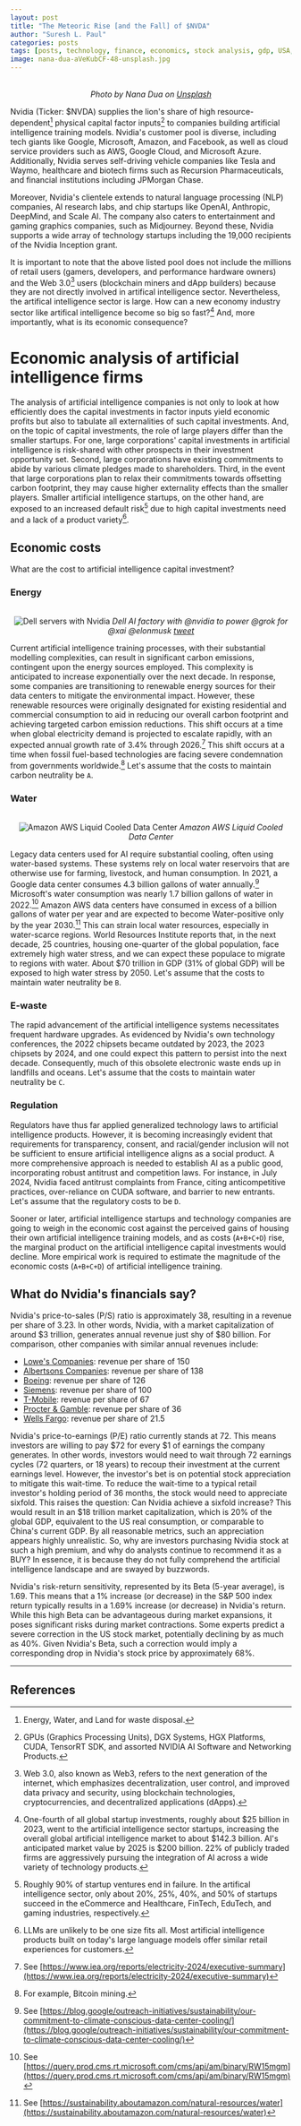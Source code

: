 ```yaml
---
layout: post
title: "The Meteoric Rise [and the Fall] of $NVDA"
author: "Suresh L. Paul"
categories: posts
tags: [posts, technology, finance, economics, stock analysis, gdp, USA, China, Nvidia, artificial intelligence, LLMs]
image: nana-dua-aVeKubCF-48-unsplash.jpg
---
```


<p align="center">
  <br>
  <em>Photo by Nana Dua on <a href="https://unsplash.com/photos/black-and-silver-round-device-aVeKubCF-48">Unsplash</a></em>
</p>

Nvidia (Ticker: $NVDA) supplies the lion's share of high resource-dependent[^1] physical capital factor inputs[^2] to companies building artificial intelligence training models. Nvidia's customer pool is diverse, including tech giants like Google, Microsoft, Amazon, and Facebook, as well as cloud service providers such as AWS, Google Cloud, and Microsoft Azure. Additionally, Nvidia serves self-driving vehicle companies like Tesla and Waymo, healthcare and biotech firms such as Recursion Pharmaceuticals, and financial institutions including JPMorgan Chase.

Moreover, Nvidia's clientele extends to natural language processing (NLP) companies, AI research labs, and chip startups like OpenAI, Anthropic, DeepMind, and Scale AI. The company also caters to entertainment and gaming graphics companies, such as Midjourney. Beyond these, Nvidia supports a wide array of technology startups including the 19,000 recipients of the Nvidia Inception grant.

It is important to note that the above listed pool does not include the millions of retail users (gamers, developers, and performance hardware owners) and the Web 3.0[^3] users (blockchain miners and dApp builders) because they are not directly involved in artifical intelligence sector. Nevertheless, the artifical intelligence sector is large. How can a new economy industry sector like artifical intelligence become so big so fast?[^4] And, more importantly, what is its economic consequence?

# Economic analysis of artificial intelligence firms

The analysis of artificial intelligence companies is not only to look at how efficiently does the capital investments in factor inputs yield economic profits but also to tabulate all externalities of such capital investments. And, on the topic of capital investments, the role of large players differ than the smaller startups. For one, large corporations' capital investments in artificial intelligence is risk-shared with other prospects in their investment opportunity set. Second, large corporations have existing commitments to abide by various climate pledges made to shareholders. Third, in the event that large corporations plan to relax their commitments towards offsetting carbon footprint, they may cause higher externality effects than the smaller players. Smaller artificial intelligence startups, on the other hand, are exposed to an increased default risk[^5] due to high capital investments need and a lack of a product variety[^6].

## Economic costs

What are the cost to artificial intelligence capital investment?

### Energy

<p align="center">
  <br>
  <img src="assets/img/Dell_servers_nvidia.jpg" alt="Dell servers with Nvidia">
  <em>Dell AI factory with @nvidia to power @grok for @xai @elonmusk <a href="https://x.com/MichaelDell/status/1803385185984974941">tweet</a></em>
</p>

Current artificial intelligence training processes, with their substantial modelling complexities, can result in significant carbon emissions, contingent upon the energy sources employed. This complexity is anticipated to increase exponentially over the next decade. In response, some companies are transitioning to renewable energy sources for their data centers to mitigate the environmental impact. However, these renewable resources were originally designated for existing residential and commercial consumption to aid in reducing our overall carbon footprint and achieving targeted carbon emission reductions. This shift occurs at a time when global electricity demand is projected to escalate rapidly, with an expected annual growth rate of 3.4% through 2026.[^7] This shift occurs at a time when fossil fuel-based technologies are facing severe condemnation from governments worldwide.[^8] Let's assume that the costs to maintain carbon neutrality be `A`.

### Water

<p align="center">
  <br>
  <img src="assets/img/datacenters_nvidia.png" alt="Amazon AWS Liquid Cooled Data Center">
  <em>Amazon AWS Liquid Cooled Data Center</em>
</p>

Legacy data centers used for AI require substantial cooling, often using water-based systems. These systems rely on local water reservoirs that are otherwise use for farming, livestock, and human consumption. In 2021, a Google data center consumes 4.3 billion gallons of water annually.[^9] Microsoft's water consumption was nearly 1.7 billion gallons of water in 2022.[^10] Amazon AWS data centers have consumed in excess of a billion gallons of water per year and are expected to become Water-positive only by the year 2030.[^11] This can strain local water resources, especially in water-scarce regions. World Resources Institute reports that, in the next decade, 25 countries, housing one-quarter of the global population, face extremely high water stress, and we can expect these populace to migrate to regions with water. About $70 trillion in GDP (31% of global GDP) will be exposed to high water stress by 2050. Let's assume that the costs to maintain water neutrality be `B`.

### E-waste

The rapid advancement of the artificial intelligence systems necessitates frequent hardware upgrades. As evidenced by Nvidia's own technology conferences, the 2022 chipsets became outdated by 2023, the 2023 chipsets by 2024, and one could expect this pattern to persist into the next decade. Consequently, much of this obsolete electronic waste ends up in landfills and oceans. Let's assume that the costs to maintain water neutrality be `C`.

### Regulation

Regulators have thus far applied generalized technology laws to artificial intelligence products. However, it is becoming increasingly evident that requirements for transparency, consent, and racial/gender inclusion will not be sufficient to ensure artificial intelligence aligns as a social product. A more comprehensive approach is needed to establish AI as a public good, incorporating robust antitrust and competition laws. For instance, in July 2024, Nvidia faced antitrust complaints from France, citing anticompetitive practices, over-reliance on CUDA software, and barrier to new entrants. Let's assume that the regulatory costs to be `D`.

Sooner or later, artificial intelligence startups and technology companies are going to weigh in the economic cost against the perceived gains of housing their own artificial intelligence training models, and as costs (`A+B+C+D`) rise, the marginal product on the artificial intelligence capital investments would decline. More empirical work is required to estimate the magnitude of the economic costs (`A+B+C+D`) of artificial intelligence training.


## What do Nvidia's financials say?

Nvidia's price-to-sales (P/S) ratio is approximately 38, resulting in a revenue per share of 3.23. In other words, Nvidia, with a market capitalization of around $3 trillion, generates annual revenue just shy of $80 billion. For comparison, other companies with similar annual revenues include:

- [Lowe's Companies](https://finance.yahoo.com/quote/LOW/key-statistics/): revenue per share of 150
- [Albertsons Companies](https://finance.yahoo.com/quote/ACI/key-statistics/): revenue per share of 138
- [Boeing](https://finance.yahoo.com/quote/BA/key-statistics/): revenue per share of 126
- [Siemens](https://finance.yahoo.com/quote/SIE.DE/key-statistics/): revenue per share of 100
- [T-Mobile](https://finance.yahoo.com/quote/TMUS/key-statistics/): revenue per share of 67
- [Procter & Gamble](https://finance.yahoo.com/quote/PG/key-statistics/): revenue per share of 36
- [Wells Fargo](https://finance.yahoo.com/quote/WFC/key-statistics/): revenue per share of 21.5

Nvidia's price-to-earnings (P/E) ratio currently stands at 72. This means investors are willing to pay $72 for every $1 of earnings the company generates. In other words, investors would need to wait through 72 earnings cycles (72 quarters, or 18 years) to recoup their investment at the current earnings level. However, the investor's bet is on potential stock appreciation to mitigate this wait-time. To reduce the wait-time to a typical retail investor's holding period of 36 months, the stock would need to appreciate sixfold. This raises the question: Can Nvidia achieve a sixfold increase? This would result in an $18 trillion market capitalization, which is 20% of the global GDP, equivalent to the US real consumption, or comparable to China's current GDP. By all reasonable metrics, such an appreciation appears highly unrealistic. So, why are investors purchasing Nvidia stock at such a high premium, and why do analysts continue to recommend it as a BUY? In essence, it is because they do not fully comprehend the artificial intelligence landscape and are swayed by buzzwords.

Nvidia's risk-return sensitivity, represented by its Beta (5-year average), is 1.69. This means that a 1% increase (or decrease) in the S&P 500 index return typically results in a 1.69% increase (or decrease) in Nvidia's return. While this high Beta can be advantageous during market expansions, it poses significant risks during market contractions. Some experts predict a severe correction in the US stock market, potentially declining by as much as 40%. Given Nvidia's Beta, such a correction would imply a corresponding drop in Nvidia's stock price by approximately 68%.

***


## References

[^1]: Energy, Water, and Land for waste disposal.
[^2]: GPUs (Graphics Processing Units), DGX Systems, HGX Platforms, CUDA, TensorRT SDK, and assorted NVIDIA AI Software and Networking Products.
[^3]: Web 3.0, also known as Web3, refers to the next generation of the internet, which emphasizes decentralization, user control, and improved data privacy and security, using blockchain technologies, cryptocurrencies, and decentralized applications (dApps).
[^4]: One-fourth of all global startup investments, roughly about $25 billion in 2023, went to the artificial intelligence sector startups, increasing the overall global artificial intelligence market to about $142.3 billion. AI's anticipated market value by 2025 is $200 billion. 22% of publicly traded firms are aggressively pursuing the integration of AI across a wide variety of technology products.
[^5]: Roughly 90% of startup ventures end in failure. In the artifical intelligence sector, only about 20%, 25%, 40%, and 50% of startups succeed in the eCommerce and Healthcare, FinTech, EduTech, and gaming industries, respectively.
[^6]: LLMs are unlikely to be one size fits all. Most artificial intelligence products built on today's large language models offer similar retail experiences for customers.
[^7]: See [https://www.iea.org/reports/electricity-2024/executive-summary](https://www.iea.org/reports/electricity-2024/executive-summary)
[^8]: For example, Bitcoin mining.
[^9]: See [https://blog.google/outreach-initiatives/sustainability/our-commitment-to-climate-conscious-data-center-cooling/](https://blog.google/outreach-initiatives/sustainability/our-commitment-to-climate-conscious-data-center-cooling/)
[^10]: See [https://query.prod.cms.rt.microsoft.com/cms/api/am/binary/RW15mgm](https://query.prod.cms.rt.microsoft.com/cms/api/am/binary/RW15mgm)
[^11]: See [https://sustainability.aboutamazon.com/natural-resources/water](https://sustainability.aboutamazon.com/natural-resources/water)